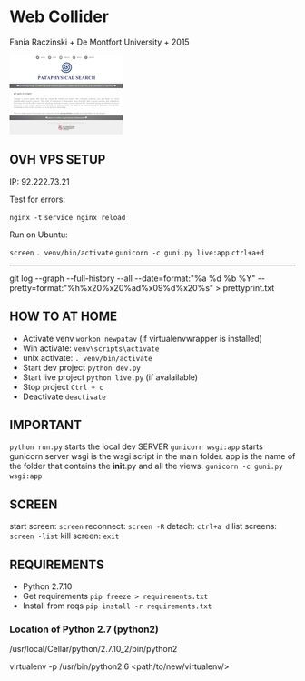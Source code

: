 # Web Collider

Fania Raczinski + De Montfort University + 2015


![screenshot](https://raw.githubusercontent.com/fania/pata.physics.wtf/master/screenshot.png)

## OVH VPS SETUP

IP: 92.222.73.21

Test for errors:

```nginx -t```
```service nginx reload```

Run on Ubuntu:

```screen```
```. venv/bin/activate```
```gunicorn -c guni.py live:app```
```ctrl+a+d```


---

git log --graph --full-history --all --date=format:"%a %d %b %Y" --pretty=format:"%h%x20%x20%ad%x09%d%x20%s" > prettyprint.txt

## HOW TO AT HOME

- Activate venv ```workon newpatav``` (if virtualenvwrapper is installed)
- Win activate: ```venv\scripts\activate```
- unix activate: ```. venv/bin/activate```
- Start dev project ```python dev.py```
- Start live project ```python live.py``` (if avalailable)
- Stop project ```Ctrl + c```
- Deactivate ```deactivate```


## IMPORTANT
```python run.py``` starts the local dev SERVER
```gunicorn wsgi:app```  starts gunicorn server
wsgi is the wsgi script in the main folder.
app is the name of the folder that contains the __init__.py and all the views.
```gunicorn -c guni.py wsgi:app```


## SCREEN
start screen: ```screen```
reconnect: ```screen -R```
detach:	```ctrl+a d```
list screens: ```screen -list```
kill screen: ```exit```


## REQUIREMENTS

- Python 2.7.10
- Get requirements ```pip freeze > requirements.txt```
- Install from reqs ```pip install -r requirements.txt```

### Location of Python 2.7 (python2)
/usr/local/Cellar/python/2.7.10_2/bin/python2

virtualenv -p /usr/bin/python2.6 <path/to/new/virtualenv/>